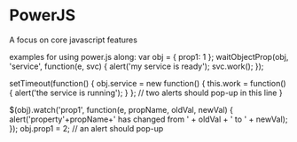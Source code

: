 # PowerJS
A focus on core javascript features

examples for using power.js along:
var obj = {
  prop1: 1
};
waitObjectProp(obj, 'service', function(e, svc) { 
  alert('my service is ready'); 
  svc.work(); 
});

setTimeout(function() {
  obj.service = new function() { 
    this.work = function() {
      alert('the service is running');
    }
  }; // two alerts should pop-up in this line
}

$(obj).watch('prop1', function(e, propName, oldVal, newVal) { 
  alert('property'+propName+' has changed from ' + oldVal + ' to ' + newVal); 
});
obj.prop1 = 2; // an alert should pop-up
